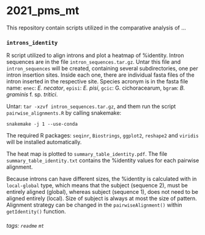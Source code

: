 # 2021_pms_mt

This repository contain scripts utilized in the comparative analysis of ...

### `introns_identity`
R script utilized to align introns and plot a heatmap of %identity. Intron sequences are in the file `intron_sequences.tar.gz`. Untar this file and `intron_sequences` will be created, containing several subdirectories, one per intron insertion sites. Inside each one, there are individual fasta files of the intron inserted in the respective site. Species acronym is in the fasta file name: `enec`: *E. necator*, `episi`: *E. pisi*, `gcic`: G. cichoracearum, `bgram`: *B. graminis* f. sp. *tritici*.

Untar: `tar -xzvf intron_sequences.tar.gz`, and them run the script `pairwise_alignments.R` by calling snakemake:
```bash=
snakemake -j 1 --use-conda
```
The required R packages: `seqinr`, `Biostrings`, `ggplot2`, `reshape2` and `viridis` will be installed automatically.

The heat map is plotted to `summary_table_identity.pdf`. The file `summary_table_identity.txt` contains the %identity values for each pairwise alignment.

Because introns can have different sizes, the %identity is calculated with in `local-global` type, which means that the subject (sequence 2), must be entirely aligned (global), whereas subject (sequence 1), does not need to be aligned entirely (local). Size of subject is always at most the size of pattern. Alignment strategy can be changed in the `pairwiseAlignment()` within `getIdentity()` function.

###### tags: `readme` `mt`
